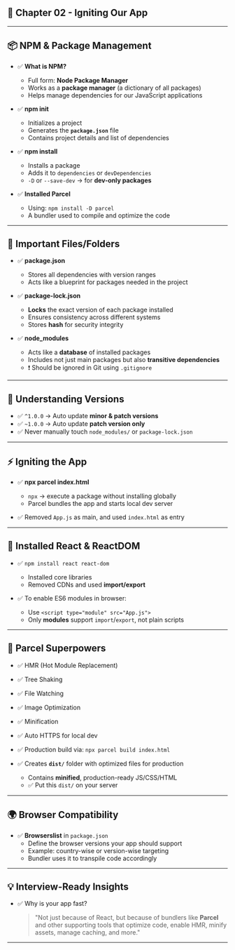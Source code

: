 
## 📘 Chapter 02 - Igniting Our App

---



## 📦 NPM & Package Management

- ✅ **What is NPM?**  
  - Full form: **Node Package Manager**  
  - Works as a **package manager** (a dictionary of all packages)  
  - Helps manage dependencies for our JavaScript applications

- ✅ **npm init**  
  - Initializes a project  
  - Generates the **`package.json`** file  
  - Contains project details and list of dependencies

- ✅ **npm install <package>**  
  - Installs a package  
  - Adds it to `dependencies` or `devDependencies`  
  - `-D` or `--save-dev` → for **dev-only packages**

- ✅ **Installed Parcel**  
  - Using: `npm install -D parcel`  
  - A bundler used to compile and optimize the code  

---

## 📁 Important Files/Folders

- ✅ **package.json**  
  - Stores all dependencies with version ranges  
  - Acts like a blueprint for packages needed in the project  

- ✅ **package-lock.json**  
  - **Locks** the exact version of each package installed  
  - Ensures consistency across different systems  
  - Stores **hash** for security integrity  

- ✅ **node_modules**  
  - Acts like a **database** of installed packages  
  - Includes not just main packages but also **transitive dependencies**  
  - ❗ Should be ignored in Git using `.gitignore`  

---

## 🔧 Understanding Versions

- ✅ `^1.0.0` → Auto update **minor & patch versions**  
- ✅ `~1.0.0` → Auto update **patch version only**  
- ✅ Never manually touch `node_modules/` or `package-lock.json`

---

## ⚡ Igniting the App

- ✅ **npx parcel index.html**  
  - `npx` → execute a package without installing globally  
  - Parcel bundles the app and starts local dev server  

- ✅ Removed `App.js` as main, and used `index.html` as entry  

---

## 🔁 Installed React & ReactDOM

- ✅ `npm install react react-dom`  
  - Installed core libraries  
  - Removed CDNs and used **import/export**

- ✅ To enable ES6 modules in browser:  
  - Use `<script type="module" src="App.js">`  
  - Only **modules** support `import`/`export`, not plain scripts  

---

## 🚀 Parcel Superpowers

- ✅ HMR (Hot Module Replacement)  
- ✅ Tree Shaking  
- ✅ File Watching  
- ✅ Image Optimization  
- ✅ Minification  
- ✅ Auto HTTPS for local dev  
- ✅ Production build via: `npx parcel build index.html`

- ✅ Creates **`dist/`** folder with optimized files for production  
  - Contains **minified**, production-ready JS/CSS/HTML  
  - ✅ Put this `dist/` on your server  

---

## 🌍 Browser Compatibility

- ✅ **Browserslist** in `package.json`  
  - Define the browser versions your app should support  
  - Example: country-wise or version-wise targeting  
  - Bundler uses it to transpile code accordingly  

---

## 💡 Interview-Ready Insights

- ✅ Why is your app fast?  
  > "Not just because of React, but because of bundlers like **Parcel** and other supporting tools that optimize code, enable HMR, minify assets, manage caching, and more."

---
